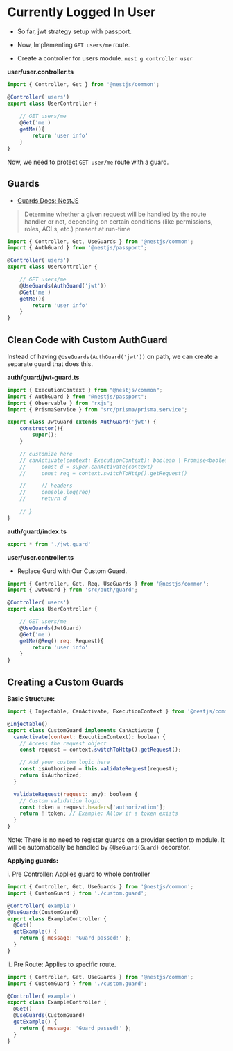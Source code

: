 # Currently Logged In User

- So far, jwt strategy setup with passport.

- Now,  Implementing ``GET users/me`` route.

- Create a controller for users module. ``nest g controller user``

**user/user.controller.ts**
```js
import { Controller, Get } from '@nestjs/common';

@Controller('users')
export class UserController {
    
    // GET users/me
    @Get('me')
    getMe(){
        return 'user info'
    }
}
```

Now, we need to protect ``GET user/me`` route with a guard.

## Guards

- [Guards Docs: NestJS](https://docs.nestjs.com/guards)

> Determine whether a given request will be handled by the route handler or not, depending on certain conditions (like permissions, roles, ACLs, etc.) present at run-time

```js
import { Controller, Get, UseGuards } from '@nestjs/common';
import { AuthGuard } from '@nestjs/passport';

@Controller('users')
export class UserController {

    // GET users/me
    @UseGuards(AuthGuard('jwt'))
    @Get('me')
    getMe(){
        return 'user info'
    }
}
```

## Clean Code with Custom AuthGuard

Instead of having ``@UseGuards(AuthGuard('jwt'))`` on path, we can create a separate guard that does this.

**auth/guard/jwt-guard.ts**

```js
import { ExecutionContext } from "@nestjs/common";
import { AuthGuard } from "@nestjs/passport";
import { Observable } from "rxjs";
import { PrismaService } from "src/prisma/prisma.service";

export class JwtGuard extends AuthGuard('jwt') {
    constructor(){
        super();
    }

    // customize here
    // canActivate(context: ExecutionContext): boolean | Promise<boolean> | Observable<boolean> {
    //     const d = super.canActivate(context)
    //     const req = context.switchToHttp().getRequest()

    //     // headers
    //     console.log(req)
    //     return d
        
    // }
}
```

**auth/guard/index.ts**

```js
export * from './jwt.guard'
```

**user/user.controller.ts**

- Replace Gurd with Our Custom Guard.

```js
import { Controller, Get, Req, UseGuards } from '@nestjs/common';
import { JwtGuard } from 'src/auth/guard';

@Controller('users')
export class UserController {

    // GET users/me
    @UseGuards(JwtGuard)
    @Get('me')
    getMe(@Req() req: Request){
        return 'user info'
    }
}

```

## Creating a Custom Guards

**Basic Structure:**

```js
import { Injectable, CanActivate, ExecutionContext } from '@nestjs/common';

@Injectable()
export class CustomGuard implements CanActivate {
  canActivate(context: ExecutionContext): boolean {
    // Access the request object
    const request = context.switchToHttp().getRequest();

    // Add your custom logic here
    const isAuthorized = this.validateRequest(request);
    return isAuthorized;
  }

  validateRequest(request: any): boolean {
    // Custom validation logic
    const token = request.headers['authorization'];
    return !!token; // Example: Allow if a token exists
  }
}
```

Note: There is no need to register guards on a provider section to module. It will be automatically be handled by `@UseGuard(Guard)` decorator.

**Applying guards:**

i. Pre Controller: Applies guard to whole controller

```js
import { Controller, Get, UseGuards } from '@nestjs/common';
import { CustomGuard } from './custom.guard';

@Controller('example')
@UseGuards(CustomGuard)
export class ExampleController {
  @Get()
  getExample() {
    return { message: 'Guard passed!' };
  }
}
```

ii. Pre Route: Applies to specific route.

```js
import { Controller, Get, UseGuards } from '@nestjs/common';
import { CustomGuard } from './custom.guard';

@Controller('example')
export class ExampleController {
  @Get()
  @UseGuards(CustomGuard)
  getExample() {
    return { message: 'Guard passed!' };
  }
}
```
